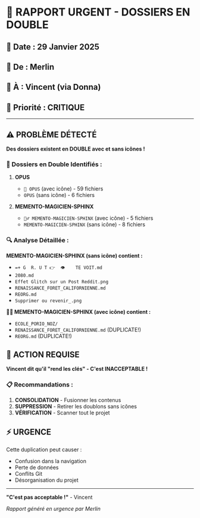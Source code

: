 # 🚨 RAPPORT URGENT - DOSSIERS EN DOUBLE

## 📅 Date : 29 Janvier 2025
## 👤 De : Merlin
## 📨 À : Vincent (via Donna)
## 🎯 Priorité : CRITIQUE

---

## ⚠️ PROBLÈME DÉTECTÉ

**Des dossiers existent en DOUBLE avec et sans icônes !**

### 📁 Dossiers en Double Identifiés :

1. **OPUS**
   - `📜 OPUS` (avec icône) - 59 fichiers
   - `OPUS` (sans icône) - 6 fichiers

2. **MEMENTO-MAGICIEN-SPHINX**
   - `🧙‍♂️ MEMENTO-MAGICIEN-SPHINX` (avec icône) - 5 fichiers
   - `MEMENTO-MAGICIEN-SPHINX` (sans icône) - 8 fichiers

### 🔍 Analyse Détaillée :

**MEMENTO-MAGICIEN-SPHINX (sans icône) contient :**
- `=+ G  R. U T 👉  👁️    TE VOIT.md`
- `2080.md`
- `Effet Glitch sur un Post Reddit.png`
- `RENAISSANCE_FORET_CALIFORNIENNE.md`
- `REORG.md`
- `Supprimer ou revenir_.png`

**🧙‍♂️ MEMENTO-MAGICIEN-SPHINX (avec icône) contient :**
- `ECOLE_PORIO_NOZ/`
- `RENAISSANCE_FORET_CALIFORNIENNE.md` (DUPLICATE!)
- `REORG.md` (DUPLICATE!)

## 🎯 ACTION REQUISE

**Vincent dit qu'il "rend les clés" - C'est INACCEPTABLE !**

### 📋 Recommandations :

1. **CONSOLIDATION** - Fusionner les contenus
2. **SUPPRESSION** - Retirer les doublons sans icônes
3. **VÉRIFICATION** - Scanner tout le projet

## ⚡ URGENCE

Cette duplication peut causer :
- Confusion dans la navigation
- Perte de données
- Conflits Git
- Désorganisation du projet

---

**"C'est pas acceptable !"** - Vincent

*Rapport généré en urgence par Merlin* 